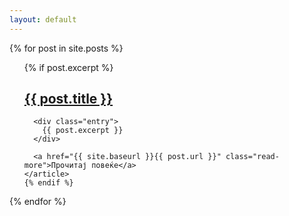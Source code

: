 ```yaml
---
layout: default
---
```


<div class="posts">
  {% for post in site.posts %}
  <ul> 
    {% if post.excerpt %}
    <article class="post">
      <h1><a href="{{ site.baseurl }}{{ post.url }}">{{ post.title }}</a></h1>

      <div class="entry">
        {{ post.excerpt }}
      </div>

      <a href="{{ site.baseurl }}{{ post.url }}" class="read-more">Прочитај повеќе</a>
    </article>
    {% endif %}
  </ul>
  {% endfor %}
</div>